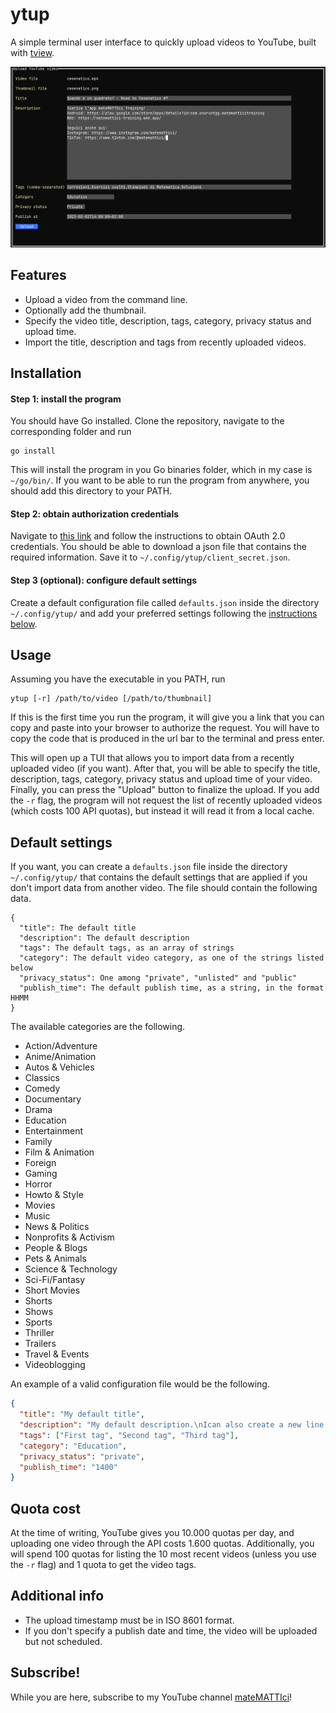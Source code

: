 # ytup

A simple terminal user interface to quickly upload videos to YouTube, built with [tview](https://github.com/rivo/tview).

![screenshot](./screenshot.png)

## Features

- Upload a video from the command line.
- Optionally add the thumbnail.
- Specify the video title, description, tags, category, privacy status and upload time.
- Import the title, description and tags from recently uploaded videos.

## Installation

#### Step 1: install the program

You should have Go installed.
Clone the repository, navigate to the corresponding folder and run

```
go install
```

This will install the program in you Go binaries folder, which in my case is `~/go/bin/`.
If you want to be able to run the program from anywhere, you should add this directory to your PATH.

#### Step 2: obtain authorization credentials

Navigate to [this link](https://developers.google.com/youtube/registering_an_application) and follow the instructions to obtain OAuth 2.0 credentials.
You should be able to download a json file that contains the required information. Save it to `~/.config/ytup/client_secret.json`.

#### Step 3 (optional): configure default settings

Create a default configuration file called `defaults.json` inside the directory `~/.config/ytup/` and add your preferred settings following the [instructions below](README.md#Default-settings).

## Usage

Assuming you have the executable in you PATH, run

```
ytup [-r] /path/to/video [/path/to/thumbnail]
```

If this is the first time you run the program, it will give you a link that you can copy and paste into your browser to authorize the request.
You will have to copy the code that is produced in the url bar to the terminal and press enter.

This will open up a TUI that allows you to import data from a recently uploaded video (if you want).
After that, you will be able to specify the title, description, tags, category, privacy status and upload time of your video.
Finally, you can press the "Upload" button to finalize the upload.
If you add the `-r` flag, the program will not request the list of recently uploaded videos (which costs 100 API quotas), but instead it will read it from a local cache.

## Default settings

If you want, you can create a `defaults.json` file inside the directory `~/.config/ytup/` that contains the default settings that are applied if you don't import data from another video.
The file should contain the following data.

```
{
  "title": The default title
  "description": The default description
  "tags": The default tags, as an array of strings
  "category": The default video category, as one of the strings listed below
  "privacy_status": One among "private", "unlisted" and "public"
  "publish_time": The default publish time, as a string, in the format HHMM
}
```

The available categories are the following.

- Action/Adventure
- Anime/Animation
- Autos & Vehicles
- Classics
- Comedy
- Documentary
- Drama
- Education
- Entertainment
- Family
- Film & Animation
- Foreign
- Gaming
- Horror
- Howto & Style
- Movies
- Music
- News & Politics
- Nonprofits & Activism
- People & Blogs
- Pets & Animals
- Science & Technology
- Sci-Fi/Fantasy
- Short Movies
- Shorts
- Shows
- Sports
- Thriller
- Trailers
- Travel & Events
- Videoblogging

An example of a valid configuration file would be the following.

```json
{
  "title": "My default title",
  "description": "My default description.\nIcan also create a new line.",
  "tags": ["First tag", "Second tag", "Third tag"],
  "category": "Education",
  "privacy_status": "private",
  "publish_time": "1400"
}
```

## Quota cost

At the time of writing, YouTube gives you 10.000 quotas per day, and uploading one video through the API costs 1.600 quotas.
Additionally, you will spend 100 quotas for listing the 10 most recent videos (unless you use the `-r` flag) and 1 quota to get the video tags.

## Additional info

- The upload timestamp must be in ISO 8601 format.
- If you don't specify a publish date and time, the video will be uploaded but not scheduled.

## Subscribe!

While you are here, subscribe to my YouTube channel [mateMATTIci](https://www.youtube.com/@mateMATTIci)!
